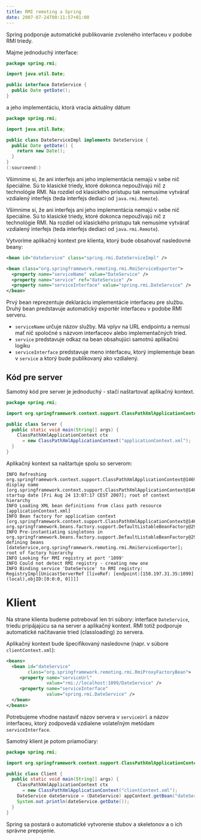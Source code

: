 ```yaml
---
title: RMI remoting a Spring 
date: 2007-07-24T00:11:57+01:00
---
```


Spring podporuje automatické publikovanie zvoleného interfaceu v podobe RMI triedy.

Majme jednoduchý interface:

```java
package spring.rmi;

import java.util.Date;

public interface DateService {
  public Date getDate();
}
```

a jeho implementáciu, ktorá vracia aktuálny dátum

```java
package spring.rmi;

import java.util.Date;

public class DateServiceImpl implements DateService {
  public Date getDate() {
    return new Date();
  }
}
(:sourceend:)
```

Všimnime si, že ani interfejs ani jeho implementácia nemajú v sebe nič špeciálne. Sú to klasické triedy, ktoré dokonca nepoužívajú nič z technológie RMI. Na rozdiel od klasického prístupu tak nemusíme vytvárať vzdialený interfejs (teda interfejs dediaci od `java.rmi.Remote`).

Všimnime si, že ani interfejs ani jeho implementácia nemajú v sebe nič špeciálne. Sú to klasické triedy, ktoré dokonca nepoužívajú nič z technológie RMI. Na rozdiel od klasického prístupu tak nemusíme vytvárať vzdialený interfejs (teda interfejs dediaci od `java.rmi.Remote`).

Vytvoríme aplikačný kontext pre klienta, ktorý bude obsahovať nasledovné beany:

```xml
<bean id="dateService" class="spring.rmi.DateServiceImpl" />

<bean class="org.springframework.remoting.rmi.RmiServiceExporter">
  <property name="serviceName" value="DateService" />
  <property name="service" ref="dateService" />
  <property name="serviceInterface" value="spring.rmi.DateService" />
</bean>
```


Prvý bean reprezentuje deklaráciu implementácie interfaceu pre službu. Druhý bean predstavuje automatický exportér interfaceu v podobe RMI serveru.

* `serviceName` určuje názov služby. Má vplyv na URL endpointu a nemusí mať nič spoločné s názvom interfaceov alebo implementačných tried.
* `service` predstavuje odkaz na bean obsahujúci samotnú aplikačnú logiku
* `serviceInterface` predstavuje meno interfaceu, ktorý implementuje bean v `service` a ktorý bude publikovaný ako vzdialený.

## Kód pre server
Samotný kód pre server je jednoduchý - stačí naštartovať aplikačný kontext.

```java
package spring.rmi;

import org.springframework.context.support.ClassPathXmlApplicationContext;

public class Server {
  public static void main(String[] args) {
    ClassPathXmlApplicationContext ctx 
      = new ClassPathXmlApplicationContext("applicationContext.xml");
  }
}
```

Aplikačný kontext sa naštartuje spolu so serverom:
```
INFO Refreshing org.springframework.context.support.ClassPathXmlApplicationContext@14693c7: display name [org.springframework.context.support.ClassPathXmlApplicationContext@14693c7]; startup date [Fri Aug 24 13:07:17 CEST 2007]; root of context hierarchy
INFO Loading XML bean definitions from class path resource [applicationContext.xml]
INFO Bean factory for application context [org.springframework.context.support.ClassPathXmlApplicationContext@14693c7]: org.springframework.beans.factory.support.DefaultListableBeanFactory@291aff
INFO Pre-instantiating singletons in org.springframework.beans.factory.support.DefaultListableBeanFactory@291aff: defining beans [dateService,org.springframework.remoting.rmi.RmiServiceExporter]; root of factory hierarchy
INFO Looking for RMI registry at port '1099'
INFO Could not detect RMI registry - creating new one
INFO Binding service 'DateService' to RMI registry: RegistryImpl[UnicastServerRef [liveRef: [endpoint:[158.197.31.35:1099](local),objID:[0:0:0, 0]]]]

```

# Klient
Na strane klienta budeme potrebovať len tri súbory: interface `DateService`, triedu pripájajúcu sa na server a aplikačný kontext. RMI totiž podporuje automatické načítavanie tried (classloading) zo servera.

Aplikačný kontext bude špecifikovaný nasledovne (napr. v súbore `clientContext.xml`):

```xml
<beans>
  <bean id="dateService"    
        class="org.springframework.remoting.rmi.RmiProxyFactoryBean">
     <property name="serviceUrl" 
               value="rmi://localhost:1099/DateService" />
     <property name="serviceInterface" 
               value="spring.rmi.DateService" />
  </bean>
</beans>
```

Potrebujeme vhodne nastaviť názov servera v `serviceUrl` a názov interfaceu, ktorý zodpovedá vzdialene volateľným metódam `serviceInterface`.

Samotný klient je potom priamočiary:

```java
package spring.rmi;

import org.springframework.context.support.ClassPathXmlApplicationContext;

public class Client {
  public static void main(String[] args) {
    ClassPathXmlApplicationContext ctx 
      = new ClassPathXmlApplicationContext("clientContext.xml");
    DateService dateService = (DateService) appContext.getBean("dateService");
    System.out.println(dateService.getDate());
  }	
}
```

Spring sa postará o automatické vytvorenie stubov a skeletonov a o ich správne prepojenie.
